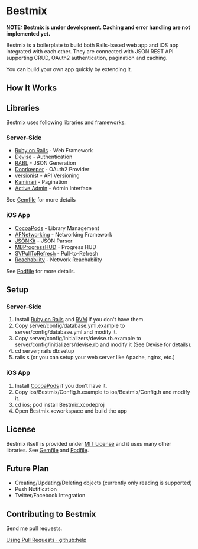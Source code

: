 Bestmix
=======

__NOTE: Bestmix is under development. Caching and error handling are not implemented yet.__

Bestmix is a boilerplate to build both Rails-based web app and iOS app integrated with each other.
They are connected with JSON REST API supporting CRUD, OAuth2 authentication, pagination and caching.

You can build your own app quickly by extending it.

How It Works
------------



Libraries
---------

Bestmix uses following libraries and frameworks.

### Server-Side

* [Ruby on Rails](http://rubyonrails.org/ ) - Web Framework
* [Devise](https://github.com/plataformatec/devise ) - Authentication
* [RABL](https://github.com/nesquena/rabl ) - JSON Generation
* [Doorkeeper](https://github.com/applicake/doorkeeper ) - OAuth2 Provider
* [versionist](https://github.com/bploetz/versionist ) - API Versioning
* [Kaminari](https://github.com/amatsuda/kaminari ) - Pagination
* [Active Admin](http://activeadmin.info/) - Admin Interface

See [Gemfile](http://github.com/yatsu/bestmix/blob/master/server/Gemfile ) for more details

### iOS App

* [CocoaPods](http://cocoapods.org/ ) - Library Management
* [AFNetworking](https://github.com/AFNetworking/AFNetworking ) - Networking Framework
* [JSONKit](https://github.com/johnezang/JSONKit ) - JSON Parser
* [MBProgressHUD](https://github.com/jdg/MBProgressHUD ) - Progress HUD
* [SVPullToRefresh](https://github.com/samvermette/SVPullToRefresh ) - Pull-to-Refresh
* [Reachability](https://github.com/tonymillion/Reachability ) - Network Reachability

See [Podfile](http://github.com/yatsu/bestmix/blob/master/ios/Podfile ) for more details.

Setup
-----

### Server-Side

1. Install [Ruby on Rails](http://rubyonrails.org/ ) and [RVM](https://rvm.io/ ) if you don't have them.
2. Copy server/config/database.yml.example to server/config/database.yml and modify it.
3. Copy server/config/initializers/devise.rb.example to server/config/initializers/devise.rb and modify it (See [Devise](https://github.com/plataformatec/devise ) for details).
4. cd server; rails db:setup
5. rails s (or you can setup your web server like Apache, nginx, etc.)

### iOS App

1. Install [CocoaPods](http://cocoapods.org/ ) if you don't have it.
2. Copy ios/Bestmix/Config.h.example to ios/Bestmix/Config.h and modify it.
3. cd ios; pod install Bestmix.xcodeproj
4. Open Bestmix.xcworkspace and build the app

License
-------

Bestmix itself is provided under
[MIT License](http://github.com/yatsu/bestmix/blob/master/LICENSE.txt )
and it uses many other libraries.
See [Gemfile](http://github.com/yatsu/bestmix/blob/master/server/Gemfile ) and
[Podfile](http://github.com/yatsu/bestmix/blob/master/ios/Podfile ).

Future Plan
-----------

* Creating/Updating/Deleting objects (currently only reading is supported)
* Push Notification
* Twitter/Facebook Integration

Contributing to Bestmix
-----------------------

Send me pull requests.

[Using Pull Requests · github:help](https://help.github.com/articles/using-pull-requests )



